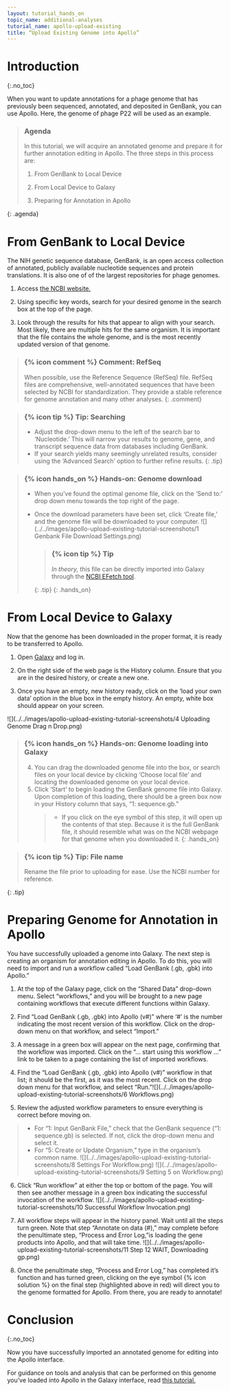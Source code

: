 ```yaml
---
layout: tutorial_hands_on
topic_name: additional-analyses
tutorial_name: apollo-upload-existing
title: “Upload Existing Genome into Apollo”
---
```


# Introduction
{:.no_toc}

When you want to update annotations for a phage genome that has previously been sequenced, annotated, and deposited in GenBank, you can use Apollo. Here, the genome of phage P22 will be used as an example.

> ### Agenda
>
> In this tutorial, we will acquire an annotated genome and prepare it for further annotation editing in Apollo. The three steps in this process are:
>
> 1. From GenBank to Local Device
> 
> 2. From Local Device to Galaxy
>
> 3. Preparing for Annotation in Apollo
>
{: .agenda}

# From GenBank to Local Device

The NIH genetic sequence database, GenBank, is an open access collection of annotated, publicly available nucleotide sequences and protein translations. It is also one of of the largest repositories for phage genomes.

1. Access [the NCBI website.](https://www.ncbi.nlm.nih.gov/)

2. Using specific key words, search for your desired genome in the search box at the top of the page.

3. Look through the results for hits that appear to align with your search. Most likely, there are multiple hits for the same organism. It is important that the file contains the whole genome, and is the most recently updated version of that genome.

> ### {% icon comment %} Comment: RefSeq
> When possible, use the Reference Sequence (RefSeq) file. RefSeq files are comprehensive, well-annotated sequences that have been selected by NCBI for standardization. They provide a stable reference for genome annotation and many other analyses. 
{: .comment}

> ### {% icon tip %} Tip: Searching
> * Adjust the drop-down menu to the left of the search bar to ‘Nucleotide.’ This will narrow your results to genome, gene, and transcript sequence data from databases including GenBank.
> * If your search yields many seemingly unrelated results, consider using the ‘Advanced Search’ option to further refine results.
{: .tip}

> ### {% icon hands_on %} Hands-on: Genome download
> * When you’ve found the optimal genome file, click on the ‘Send to:’ drop down menu towards the top right of the page.
> * Once the download parameters have been set, click ‘Create file,’ and the genome file will be downloaded to your computer.
>  ![](../../images/apollo-upload-existing-tutorial-screenshots/1 Genbank File Download Settings.png)
>
>    > ### {% icon tip %} Tip
>    >
>    > *In theory,* this file can be directly imported into Galaxy through the [NCBI EFetch tool](https://cpt.tamu.edu/galaxy/root?tool_id=ncbi_eutils_efetch).
>    >
>    {: .tip}
{: .hands_on}

# From Local Device to Galaxy

Now that the genome has been downloaded in the proper format, it is ready to be transferred to Apollo.

1. Open [Galaxy](https://cpt.tamu.edu/galaxy-pub) and log in.

2. On the right side of the web page is the History column. Ensure that you are in the desired history, or create a new one.

3. Once you have an empty, new history ready, click on the ‘load your own data’ option in the blue box in the empty history. An empty, white box should appear on your screen. 

![](../../images/apollo-upload-existing-tutorial-screenshots/4 Uploading Genome Drag n Drop.png)

> ### {% icon hands_on %} Hands-on: Genome loading into Galaxy
> 4. You can drag the downloaded genome file into the box, or search files on your local device by clicking ‘Choose local file’ and locating the downloaded genome on your local device.
> 5. Click ‘Start’ to begin loading the GenBank genome file into Galaxy. Upon completion of this loading, there should be a green box now in your History column that says, “1: sequence.gb.”
>    > * If you click on the eye symbol of this step, it will open up the contents of that step. Because it is the full GenBank file, it should resemble what was on the NCBI webpage for that genome when you downloaded it.
{: .hands_on}

> ### {% icon tip %} Tip: File name
>
> Rename the file prior to uploading for ease. Use the NCBI number for reference.
>
{: .tip}

# Preparing Genome for Annotation in Apollo

You have successfully uploaded a genome into Galaxy. The next step is creating an organism for annotation editing in Apollo. To do this, you will need to import and run a workflow called “Load GenBank (.gb, .gbk) into Apollo.”

1. At the top of the Galaxy page, click on the “Shared Data” drop-down menu. Select “workflows,” and you will be brought to a new page containing workflows that execute different functions within Galaxy.

2. Find “Load GenBank (.gb, .gbk) into Apollo (v#)” where ‘#’ is the number indicating the most recent version of this workflow. Click on the drop-down menu on that workflow, and select “Import.”

3. A message in a green box will appear on the next page, confirming that the workflow was imported. Click on the “… start using this workflow …” link to be taken to a page containing the list of imported workflows.

4. Find the “Load GenBank (.gb, .gbk) into Apollo (v#)” workflow in that list; it should be the first, as it was the most recent. Click on the drop down menu for that workflow, and select “Run.”![](../../images/apollo-upload-existing-tutorial-screenshots/6 Workflows.png)

5. Review the adjusted workflow parameters to ensure everything is correct before moving on.
> * For “1: Input GenBank File,” check that the GenBank sequence (“1: sequence.gb) is selected. If not, click the drop-down menu and select it.
> * For “5: Create or Update Organism,” type in the organism’s common name.
![](../../images/apollo-upload-existing-tutorial-screenshots/8 Settings For Workflow.png) ![](../../images/apollo-upload-existing-tutorial-screenshots/9 Setting 5 on Workflow.png)

6. Click “Run workflow” at either the top or bottom of the page. You will then see another message in a green box indicating the successful invocation of the workflow. ![](../../images/apollo-upload-existing-tutorial-screenshots/10 Successful Workflow Invocation.png)

7. All workflow steps will appear in the history panel. Wait until all the steps turn green. Note that step “Annotate on data (#),” may complete before the penultimate step, “Process and Error Log,”is loading the gene products into Apollo, and that will take time. ![](../../images/apollo-upload-existing-tutorial-screenshots/11 Step 12 WAIT, Downloading gp.png)

8. Once the penultimate step, “Process and Error Log,” has completed it’s function and has turned green, clicking on the eye symbol {% icon solution %} on the final step (highlighted above in red) will direct you to the genome formatted for Apollo. From there, you are ready to annotate!

# Conclusion
{:.no_toc}

Now you have successfully imported an annotated genome for editing into the Apollo interface.

For guidance on tools and analysis that can be performed on this genome you’ve loaded into Apollo in the Galaxy interface, read [this tutorial.](https://cpt.tamu.edu/training-material/topics/phage-annotation-pipeline/tutorials/annotation-in-apollo/tutorial.html) 

